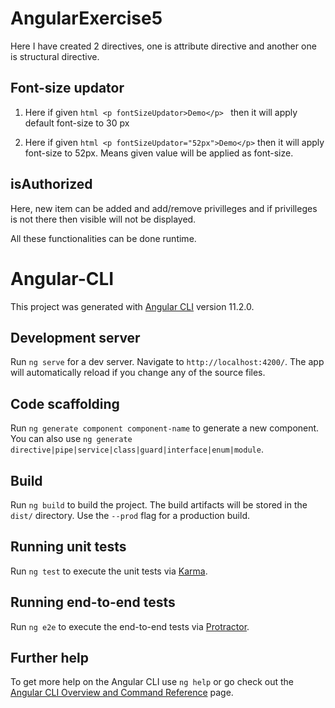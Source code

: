 # AngularExercise5
Here I have created 2 directives, one is attribute directive and another one is structural directive.

Font-size updator
-----------------
1) Here if given ```html <p fontSizeUpdator>Demo</p> ``` then it will apply default font-size to 30 px

2) Here if given ```html <p fontSizeUpdator="52px">Demo</p>``` then it will apply font-size to 52px. Means given value will be applied as font-size.


isAuthorized
------------
Here, new item can be added and add/remove privilleges and if privilleges is not there then visible will not be displayed.

All these functionalities can be done runtime.

# Angular-CLI
This project was generated with [Angular CLI](https://github.com/angular/angular-cli) version 11.2.0.

## Development server

Run `ng serve` for a dev server. Navigate to `http://localhost:4200/`. The app will automatically reload if you change any of the source files.

## Code scaffolding

Run `ng generate component component-name` to generate a new component. You can also use `ng generate directive|pipe|service|class|guard|interface|enum|module`.

## Build

Run `ng build` to build the project. The build artifacts will be stored in the `dist/` directory. Use the `--prod` flag for a production build.

## Running unit tests

Run `ng test` to execute the unit tests via [Karma](https://karma-runner.github.io).

## Running end-to-end tests

Run `ng e2e` to execute the end-to-end tests via [Protractor](http://www.protractortest.org/).

## Further help

To get more help on the Angular CLI use `ng help` or go check out the [Angular CLI Overview and Command Reference](https://angular.io/cli) page.
